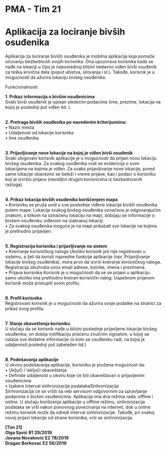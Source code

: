 # PMA - Tim 21 
# Aplikacija za lociranje bivših osuđenika

Aplikacija za lociranje bivših osuđenika je mobilna aplikacija koja pomaže očuvanju bezbednosti svojih
korisnika. Ona upozorava korisnika kada se nađe na lokaciji u čijoj je neposrednoj blizini nedavno viđen
bivši osuđenik za teška krivična dela (poput ubistva, silovanja i sl.). Takođe, korisnik je u mogućnosti da
ažurira lokaciju bivšeg osuđenika.

Funkcionalnosti:

<b> 1. Prikaz informacija o bivšim osuđenicima </b>
<br>Svaki bivši osuđenik je opisan sledećim podacima (ime, prezime, lokacija na kojoj je poslednji put viđen itd. ).

<br><b>2. Pretraga bivših osuđenika po navedenim kriterijumima: </b>
<br>
• Naziv mesta
<br>
• Udaljenost od lokacije korisnika
<br>
• Ime osuđenika

<br><b>3. Prijavljivanje nove lokacije na kojoj je viđen bivši osuđenik </b>
<br>
Svaki ulogovani korisnik aplikacije je u mogućnosti da prijavi novu lokaciju bivšeg osuđenika.
Za svakog osuđenika vodi se evidencija o svim lokacijama na kojima je viđen. Za svako
prijavljivanje nove lokacije, pored same lokacije obavezno se beleži i vreme prijave, kao i
podaci o korisniku koji je izvršio prijavu (nevidljivi drugim korisnicima iz bezbednosnih
razloga).

<br><b>4. Prikaz lokacija bivših osuđenika korišćenjem mapa </b>
<br>
• Korisniku se pruža uvid u sve poslednje viđene lokacije bivših osuđenika putem mape.
Lokacija svakog bivšeg osuđenika označena je odgovarajućim znakom, a klikom na
označenu lokaciju na mapi, dobijaju se informacije o bivšem osuđeniku viđenom na
izabranoj lokaciji.
<br>
• Za svakog osuđenika moguće je na mapi prikazati sve lokacije na kojima je prethodno
prijavljen.

<br><b>5. Registracija korisnika i prijavljivanje na sistem </b>
<br>
• Kreriranje korisničkog naloga
Ukoliko korisnik još nije registrovan u sistemu, a želi da koristi napredne funkcije
aplikacije (npr. Prijavljivanje lokacije bivšeg osuđenika), mora prvo da izvrši kreiranje
korisničkog naloga. Registracija obuhvata unos email adrese, lozinke, imena i prezimena.
<br>
• Prijava korisnika
Korisnik je u mogućnosti da se se prijavi u aplikaciju samo ukoliko ima prethodno kreiran
korisnički nalog. Uspešnom prijavom korisnik može pristupiti svom profilu.

<br><b>6. Profil korisnika </b>
<br>
Registrovani korisnik je u mogućnosti da ažurira svoje podatke na stranici za prikaz svog
profila.

<br><b>7. Slanje obaveštenja korisniku </b>
<br>
U slučaju da se korisnik nađe u blizini poslednje prijavljene lokacije bivšeg osuđenika, on
dobija notifikaciju praćenu zvučnim signalom, u kojoj se nalaze sve dodatne informacije (o
kom se osuđeniku radi, na kojoj je udaljenosti poslednji put zabeležen itd.)

<br><b>8. Podešavanja aplikacije </b>
<br>
U okviru podešavanja aplikacije, korisniku je pružena mogućnost da: <br>
• Uključi / isključi obaveštenja <br>
• Definiše udaljenost u okviru koje će biti obaveštavan o prijavljenim osuđenicima <br>
• Izabere interval sinhronizacije podatakaSinhronizacija <br>
Sinhronizacija će se vršiti sa veb servisom odgovornim za upravljanje podacima o bivšim
osuđenicima. Aplikacija ima dva režima rada: offline i online. U slučaju korišćenja aplikacije u
offline režimu, sinhronizacija podataka se vrši nakon ponovnog povezivanja na internet, dok u
online režimu korisnik može da odredi interval sinhronizacije. Takođe, pri svakoj novoj prijavi
lokacije od strane korisnika, vrši se sinhronizacija.

<b>[Tim 21] <br>
Olga Savić R1 29/2019 <br>
Jovana Novaković E2 78/2019 <br>
Dragan Borkovac E2 56/2019
